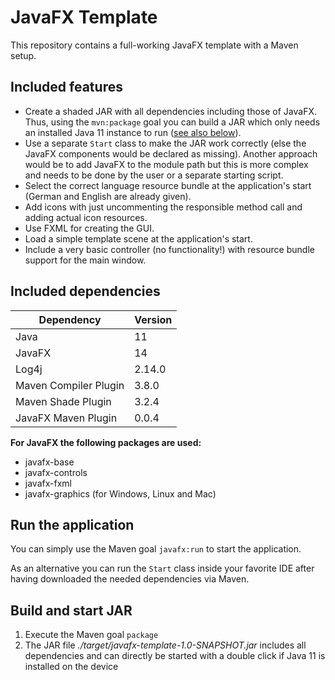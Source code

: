 # JavaFX Template

This repository contains a full-working JavaFX template with a Maven setup.

## Included features

* Create a shaded JAR with all dependencies including those of JavaFX. Thus, using the `mvn:package` goal you can build 
  a JAR which only needs an installed Java 11 instance to run ([see also below](#build-and-start-jar)).
* Use a separate `Start` class to make the JAR work correctly (else the JavaFX components would be declared as missing).
  Another approach would be to add JavaFX to the module path but this is more complex and needs to be done by the user
  or a separate starting script.
* Select the correct language resource bundle at the application's start (German and English are already given).
* Add icons with just uncommenting the responsible method call and adding actual icon resources.
* Use FXML for creating the GUI.
* Load a simple template scene at the application's start.
* Include a very basic controller (no functionality!) with resource bundle support for the main window.

## Included dependencies

| Dependency            | Version |
|-----------------------|---------|
| Java                  | 11      |
| JavaFX                | 14      |
| Log4j                 | 2.14.0  |
| Maven Compiler Plugin | 3.8.0   |
| Maven Shade Plugin    | 3.2.4   |
| JavaFX Maven Plugin   | 0.0.4   |

__For JavaFX the following packages are used:__

* javafx-base
* javafx-controls
* javafx-fxml
* javafx-graphics (for Windows, Linux and Mac)

## Run the application

You can simply use the Maven goal `javafx:run` to start the application.

As an alternative you can run the `Start` class inside your favorite IDE after having downloaded the needed dependencies 
via Maven.

## Build and start JAR

1. Execute the Maven goal `package`
2. The JAR file _./target/javafx-template-1.0-SNAPSHOT.jar_ includes all dependencies and can directly
   be started with a double click if Java 11 is installed on the device